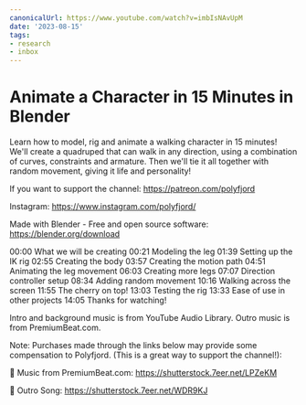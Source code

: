 ```yaml
---
canonicalUrl: https://www.youtube.com/watch?v=imbIsNAvUpM
date: '2023-08-15'
tags:
- research
- inbox
---
```


# Animate a Character in 15 Minutes in Blender

Learn how to model, rig and animate a walking character in 15 minutes! We'll create a quadruped that can walk in any direction, using a combination of curves, constraints and armature. Then we'll tie it all together with random movement, giving it life and personality!

If you want to support the channel: https://patreon.com/polyfjord

Instagram: https://www.instagram.com/polyfjord/

Made with Blender - Free and open source software: https://blender.org/download

00:00 What we will be creating
00:21 Modeling the leg
01:39 Setting up the IK rig
02:55 Creating the body
03:57 Creating the motion path
04:51 Animating the leg movement
06:03 Creating more legs
07:07 Direction controller setup
08:34 Adding random movement
10:16 Walking across the screen
11:55 The cherry on top!
13:03 Testing the rig
13:33 Ease of use in other projects
14:05 Thanks for watching!

Intro and background music is from YouTube Audio Library. Outro music is from PremiumBeat.com.

Note: Purchases made through the links below may provide some compensation to Polyfjord. (This is a great way to support the channel!):

🎵 Music from PremiumBeat.com:
https://shutterstock.7eer.net/LPZeKM

🎵 Outro Song:
https://shutterstock.7eer.net/WDR9KJ